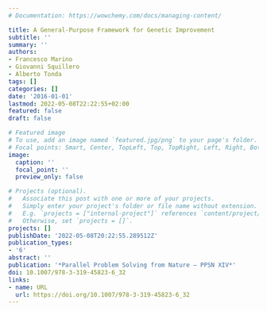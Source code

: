 ```yaml
---
# Documentation: https://wowchemy.com/docs/managing-content/

title: A General-Purpose Framework for Genetic Improvement
subtitle: ''
summary: ''
authors:
- Francesco Marino
- Giovanni Squillero
- Alberto Tonda
tags: []
categories: []
date: '2016-01-01'
lastmod: 2022-05-08T22:22:55+02:00
featured: false
draft: false

# Featured image
# To use, add an image named `featured.jpg/png` to your page's folder.
# Focal points: Smart, Center, TopLeft, Top, TopRight, Left, Right, BottomLeft, Bottom, BottomRight.
image:
  caption: ''
  focal_point: ''
  preview_only: false

# Projects (optional).
#   Associate this post with one or more of your projects.
#   Simply enter your project's folder or file name without extension.
#   E.g. `projects = ["internal-project"]` references `content/project/deep-learning/index.md`.
#   Otherwise, set `projects = []`.
projects: []
publishDate: '2022-05-08T20:22:55.289512Z'
publication_types:
- '6'
abstract: ''
publication: '*Parallel Problem Solving from Nature – PPSN XIV*'
doi: 10.1007/978-3-319-45823-6_32
links:
- name: URL
  url: https://doi.org/10.1007/978-3-319-45823-6_32
---
```

